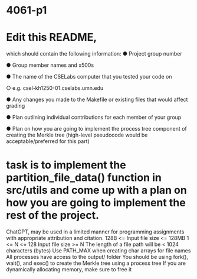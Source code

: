 # 4061-p1
# Edit this README, 
which should contain the following
information:
● Project group number

● Group member names and x500s

● The name of the CSELabs computer that you tested your code on

  ○ e.g. csel-kh1250-01.cselabs.umn.edu

● Any changes you made to the Makefile or existing files that would affect grading

● Plan outlining individual contributions for each member of your group

● Plan on how you are going to implement the process tree component of creating the Merkle tree
(high-level pseudocode would be acceptable/preferred for this part)


# task is to implement the partition_file_data() function in src/utils and come up with a plan on how you are going to implement the rest of the project.
ChatGPT, may be used in a limited manner for programming assignments with appropriate attribution and citation.
128B <= Input file size <= 128MB
1 <= N <= 128
Input file size >= N
The length of a file path will be < 1024 characters (bytes)
Use PATH_MAX when creating char arrays for file names
All processes have access to the output/ folder
You should be using fork(), wait(), and exec() to create the Merkle tree using a process tree
If you are dynamically allocating memory, make sure to free it

